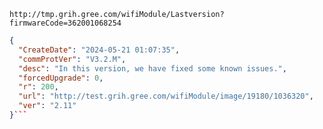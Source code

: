 `http://tmp.grih.gree.com/wifiModule/Lastversion?firmwareCode=362001068254`

```json
{
  "CreateDate": "2024-05-21 01:07:35",
  "commProtVer": "V3.2.M",
  "desc": "In this version, we have fixed some known issues.",
  "forcedUpgrade": 0,
  "r": 200,
  "url": "http://test.grih.gree.com/wifiModule/image/19180/1036320",
  "ver": "2.11"
}```